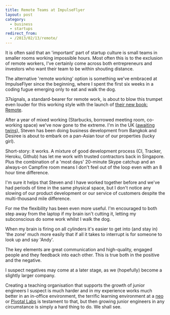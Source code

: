 ```yaml
---
title: Remote Teams at ImpulseFlyer
layout: post
category:
  - business
  - startups
redirect_from:
  - /2013/02/13/remote/
---
```


It is often said that an 'important' part of startup culture is small teams in smaller rooms working impossible hours. Most often this is to the exclusion of remote workers, I've certainly come across both entrepreneurs and investors who want their team to be within shouting distance.

The alternative 'remote working' option is something we've embraced at ImpulseFlyer since the beginning, where I spent the first six weeks in a coding fugue emerging only to eat and walk the dog.

37signals, a standard-bearer for remote work, is about to blow this trumpet even louder for this working style with the launch of [their new book: Remote](http://37signals.com/remote).

After a year of mixed working (Starbucks, borrowed meeting room, co-working space) we've now gone to the extreme. I'm in the UK ([awaiting twins](http://andycroll.com/2012/12/17/leaving/)), Steven has been doing business development from Bangkok and Desiree is about to embark on a pan-Asian tour of our properties (lucky girl).

Short-story: it works. A mixture of good development process (CI, Tracker, Heroku, Github) has let me work with trusted contractors back in Singapore. Plus the combination of a 'most days' 20-minute Skype catchup and an always-on Campfire room means I don't feel out of the loop even with an 8 hour time difference.

I'm sure it helps that Steven and I have worked together before and we've had periods of time in the same physical space, but I don't notice any slowing of our product development or our service of customers despite the multi-thousand mile difference.

For me the flexibility has been even more useful. I'm encouraged to both step away from the laptop if my brain isn't cutting it, letting my subconscious do some work whilst I walk the dog.

When my brain is firing on all cylinders it's easier to get into (and stay in) 'the zone' much more easily that if all it takes to interrupt is for someone to look up and say 'Andy'.

The key elements are great communication and high-quality, engaged people and they feedback into each other. This is true both in the positive and the negative.

I suspect negatives may come at a later stage, as we (hopefully) become a slightly larger company.

Creating a teaching organisation that supports the growth of junior engineers I suspect is much harder and in my experience works much better in an in-office environment, the terrific learning environment at a [neo](https://neo.com) or [Pivotal Labs](http://pivotallabs.com) is testament to that, but then growing junior engineers in any circumstance is simply a hard thing to do. We shall see.
